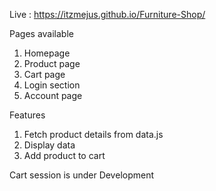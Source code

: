 Live : https://itzmejus.github.io/Furniture-Shop/


Pages available
1. Homepage
2. Product page
3. Cart page
4. Login section
5. Account page

Features

1. Fetch product details from data.js
2. Display data
3. Add product to cart

Cart session is under Development

